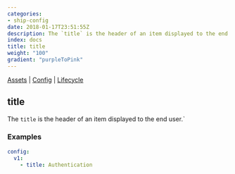 ```yaml
---
categories:
- ship-config
date: 2018-01-17T23:51:55Z
description: The `title` is the header of an item displayed to the end user.`
index: docs
title: title
weight: "100"
gradient: "purpleToPink"
---
```


[Assets](/api/ship-assets/overview) | [Config](/api/ship-config/overview) | [Lifecycle](/api/ship-lifecycle/overview)

## title

The `title` is the header of an item displayed to the end user.`




### Examples

```yaml
config:
  v1:
    - title: Authentication
```
